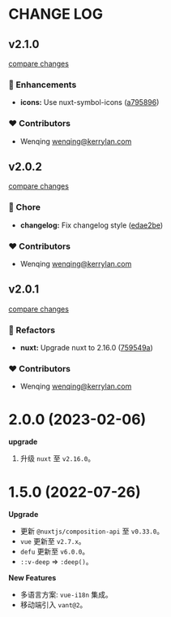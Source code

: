 # CHANGE LOG

## v2.1.0

[compare changes](https://github.com/yisibell/nuxt-app-starter/compare/v2.0.2...v2.1.0)


### 🚀 Enhancements

  - **icons:** Use nuxt-symbol-icons ([a795896](https://github.com/yisibell/nuxt-app-starter/commit/a795896))

### ❤️  Contributors

- Wenqing <wenqing@kerrylan.com>

## v2.0.2

[compare changes](https://github.com/yisibell/nuxt-app-starter/compare/v2.0.1...v2.0.2)


### 🏡 Chore

  - **changelog:** Fix changelog style ([edae2be](https://github.com/yisibell/nuxt-app-starter/commit/edae2be))

### ❤️  Contributors

- Wenqing <wenqing@kerrylan.com>

## v2.0.1

[compare changes](https://github.com/yisibell/nuxt-app-starter/compare/v2.0.0...v2.0.1)


### 💅 Refactors

  - **nuxt:** Upgrade nuxt to 2.16.0 ([759549a](https://github.com/yisibell/nuxt-app-starter/commit/759549a))

### ❤️  Contributors

- Wenqing <wenqing@kerrylan.com>


# 2.0.0 (2023-02-06)

**upgrade**

1. 升级 `nuxt` 至 `v2.16.0`。

# 1.5.0 (2022-07-26)

**Upgrade**

- 更新 `@nuxtjs/composition-api` 至 `v0.33.0`。
- `vue` 更新至 `v2.7.x`。
- `defu` 更新至 `v6.0.0`。
- `::v-deep` => `:deep()`。

**New Features**

- 多语言方案: `vue-i18n` 集成。
- 移动端引入 `vant@2`。


